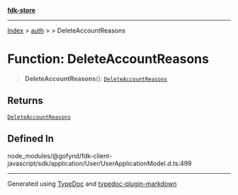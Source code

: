 [**fdk-store**](../../../README.md)
***

[Index](../../../API.md) > [auth](../../README.md) > [<internal>](../README.md) > DeleteAccountReasons

# Function: DeleteAccountReasons

> **DeleteAccountReasons**(): [`DeleteAccountReasons`](../type-aliases/type-alias.DeleteAccountReasons.md)

## Returns

[`DeleteAccountReasons`](../type-aliases/type-alias.DeleteAccountReasons.md)

## Defined In

node\_modules/@gofynd/fdk-client-javascript/sdk/application/User/UserApplicationModel.d.ts:499

***
Generated using [TypeDoc](https://typedoc.org/) and [typedoc-plugin-markdown](https://www.npmjs.com/package/typedoc-plugin-markdown)
